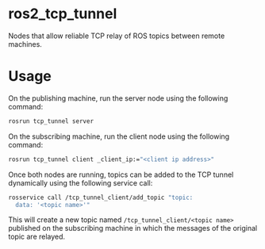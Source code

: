 # ros2_tcp_tunnel
Nodes that allow reliable TCP relay of ROS topics between remote machines.

# Usage
On the publishing machine, run the server node using the following command:
```bash
rosrun tcp_tunnel server
```

On the subscribing machine, run the client node using the following command:
```bash
rosrun tcp_tunnel client _client_ip:="<client ip address>"
```

Once both nodes are running, topics can be added to the TCP tunnel dynamically using the following service call:
```bash
rosservice call /tcp_tunnel_client/add_topic "topic:
  data: '<topic name>'"
```
This will create a new topic named `/tcp_tunnel_client/<topic name>` published on the subscribing machine in which the messages of the original topic are relayed.

